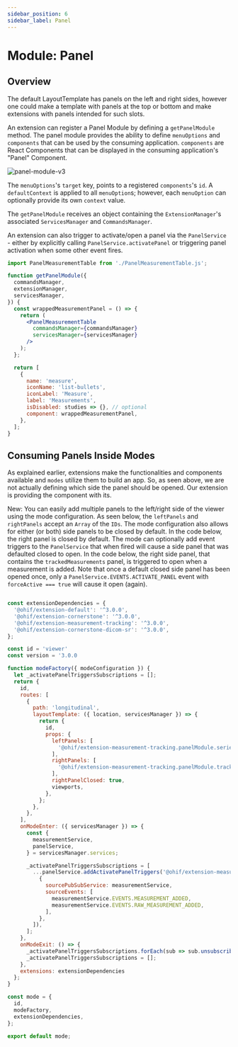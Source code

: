 ```yaml
---
sidebar_position: 6
sidebar_label: Panel
---
```


# Module: Panel

## Overview

The default LayoutTemplate has panels on the left and right sides, however one
could make a template with panels at the top or bottom and make extensions with
panels intended for such slots.

An extension can register a Panel Module by defining a `getPanelModule` method.
The panel module provides the ability to define `menuOptions` and `components`
that can be used by the consuming application. `components` are React Components
that can be displayed in the consuming application's "Panel" Component.

![panel-module-v3](../../../assets/img/panel-module-v3.png)

The `menuOptions`'s `target` key, points to a registered `components`'s `id`. A
`defaultContext` is applied to all `menuOption`s; however, each `menuOption` can
optionally provide its own `context` value.

The `getPanelModule` receives an object containing the `ExtensionManager`'s
associated `ServicesManager` and `CommandsManager`.

An extension can also trigger to activate/open a panel via the `PanelService` -
either by explicitly calling `PanelService.activatePanel` or triggering panel
activation when some other event fires.

```jsx
import PanelMeasurementTable from './PanelMeasurementTable.js';

function getPanelModule({
  commandsManager,
  extensionManager,
  servicesManager,
}) {
  const wrappedMeasurementPanel = () => {
    return (
      <PanelMeasurementTable
        commandsManager={commandsManager}
        servicesManager={servicesManager}
      />
    );
  };

  return [
    {
      name: 'measure',
      iconName: 'list-bullets',
      iconLabel: 'Measure',
      label: 'Measurements',
      isDisabled: studies => {}, // optional
      component: wrappedMeasurementPanel,
    },
  ];
}
```

## Consuming Panels Inside Modes

As explained earlier, extensions make the functionalities and components
available and `modes` utilize them to build an app. So, as seen above, we are
not actually defining which side the panel should be opened. Our extension is
providing the component with its.

New: You can easily add multiple panels to the left/right side of the viewer
using the mode configuration. As seen below, the `leftPanels` and `rightPanels`
accept an `Array` of the `IDs`. The mode configuration also allows for either (or
both) side panels to be closed by default. In the code below, the right panel
is closed by default. The mode can optionally add event triggers to
the `PanelService` that when fired will cause a side panel that was defaulted
closed to open. In the code below, the right side panel, that contains the
`trackedMeasurements` panel, is triggered to open when a measurement is added.
Note that once a default closed side panel has been opened once,
only a `PanelService.EVENTS.ACTIVATE_PANEL` event with `forceActive === true`
will cause it open (again).

```js

const extensionDependencies = {
  '@ohif/extension-default': '^3.0.0',
  '@ohif/extension-cornerstone': '^3.0.0',
  '@ohif/extension-measurement-tracking': '^3.0.0',
  '@ohif/extension-cornerstone-dicom-sr': '^3.0.0',
};

const id = 'viewer'
const version = '3.0.0

function modeFactory({ modeConfiguration }) {
  let _activatePanelTriggersSubscriptions = [];
  return {
    id,
    routes: [
      {
        path: 'longitudinal',
        layoutTemplate: ({ location, servicesManager }) => {
          return {
            id,
            props: {
              leftPanels: [
                '@ohif/extension-measurement-tracking.panelModule.seriesList',
              ],
              rightPanels: [
                '@ohif/extension-measurement-tracking.panelModule.trackedMeasurements',
              ],
              rightPanelClosed: true,
              viewports,
            },
          };
        },
      },
    ],
    onModeEnter: ({ servicesManager }) => {
      const {
        measurementService,
        panelService,
      } = servicesManager.services;

      _activatePanelTriggersSubscriptions = [
        ...panelService.addActivatePanelTriggers('@ohif/extension-measurement-tracking.panelModule.trackedMeasurements', [
          {
            sourcePubSubService: measurementService,
            sourceEvents: [
              measurementService.EVENTS.MEASUREMENT_ADDED,
              measurementService.EVENTS.RAW_MEASUREMENT_ADDED,
            ],
          },
        ]),
      ];
    },
    onModeExit: () => {
      _activatePanelTriggersSubscriptions.forEach(sub => sub.unsubscribe());
      _activatePanelTriggersSubscriptions = [];
    },
    extensions: extensionDependencies
  };
}

const mode = {
  id,
  modeFactory,
  extensionDependencies,
};

export default mode;

```
